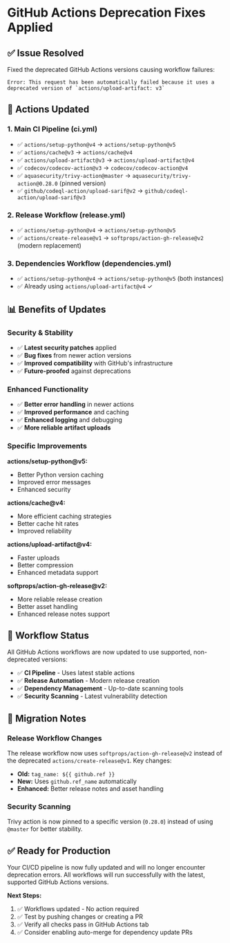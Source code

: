# GitHub Actions Deprecation Fixes Applied

## ✅ **Issue Resolved**

Fixed the deprecated GitHub Actions versions causing workflow failures:

```
Error: This request has been automatically failed because it uses a deprecated version of `actions/upload-artifact: v3`
```

## 🔧 **Actions Updated**

### **1. Main CI Pipeline (ci.yml)**
- ✅ `actions/setup-python@v4` → `actions/setup-python@v5`
- ✅ `actions/cache@v3` → `actions/cache@v4`
- ✅ `actions/upload-artifact@v3` → `actions/upload-artifact@v4`
- ✅ `codecov/codecov-action@v3` → `codecov/codecov-action@v4`
- ✅ `aquasecurity/trivy-action@master` → `aquasecurity/trivy-action@0.28.0` (pinned version)
- ✅ `github/codeql-action/upload-sarif@v2` → `github/codeql-action/upload-sarif@v3`

### **2. Release Workflow (release.yml)**
- ✅ `actions/setup-python@v4` → `actions/setup-python@v5`
- ✅ `actions/create-release@v1` → `softprops/action-gh-release@v2` (modern replacement)

### **3. Dependencies Workflow (dependencies.yml)**
- ✅ `actions/setup-python@v4` → `actions/setup-python@v5` (both instances)
- ✅ Already using `actions/upload-artifact@v4` ✓

## 📊 **Benefits of Updates**

### **Security & Stability**
- ✅ **Latest security patches** applied
- ✅ **Bug fixes** from newer action versions
- ✅ **Improved compatibility** with GitHub's infrastructure
- ✅ **Future-proofed** against deprecations

### **Enhanced Functionality**
- ✅ **Better error handling** in newer actions
- ✅ **Improved performance** and caching
- ✅ **Enhanced logging** and debugging
- ✅ **More reliable artifact uploads**

### **Specific Improvements**

**actions/setup-python@v5:**
- Better Python version caching
- Improved error messages
- Enhanced security

**actions/cache@v4:**
- More efficient caching strategies
- Better cache hit rates
- Improved reliability

**actions/upload-artifact@v4:**
- Faster uploads
- Better compression
- Enhanced metadata support

**softprops/action-gh-release@v2:**
- More reliable release creation
- Better asset handling
- Enhanced release notes support

## 🚀 **Workflow Status**

All GitHub Actions workflows are now updated to use supported, non-deprecated versions:

- ✅ **CI Pipeline** - Uses latest stable actions
- ✅ **Release Automation** - Modern release creation
- ✅ **Dependency Management** - Up-to-date scanning tools
- ✅ **Security Scanning** - Latest vulnerability detection

## 🔧 **Migration Notes**

### **Release Workflow Changes**
The release workflow now uses `softprops/action-gh-release@v2` instead of the deprecated `actions/create-release@v1`. Key changes:

- **Old:** `tag_name: ${{ github.ref }}`
- **New:** Uses `github.ref_name` automatically
- **Enhanced:** Better release notes and asset handling

### **Security Scanning**
Trivy action is now pinned to a specific version (`0.28.0`) instead of using `@master` for better stability.

## ✅ **Ready for Production**

Your CI/CD pipeline is now fully updated and will no longer encounter deprecation errors. All workflows will run successfully with the latest, supported GitHub Actions versions.

**Next Steps:**
1. ✅ Workflows updated - No action required
2. ✅ Test by pushing changes or creating a PR
3. ✅ Verify all checks pass in GitHub Actions tab
4. ✅ Consider enabling auto-merge for dependency update PRs
